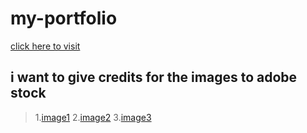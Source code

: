 # my-portfolio
[click here to visit](https://myportfolioyaswanth.netlify.app/)

## i want to give credits for the images to adobe stock 
> 1.[image1](https://stock.adobe.com/uk/images/fantasy-cartoon-planet-fantastic-alien-planets-space-world-game-vector-elements-galaxy-space-fantastic-planet-for-gui-illustration/225345787)
> 2.[image2](https://stock.adobe.com/uk/images/retro-futuristic-neon-grid-background-80s-design-3d-illustration/298537506)
> 3.[image3](https://stock.adobe.com/uk/images/comet-asteroid-and-meteorite-cartoon-space-objects-atmospheric-fireballs-vector-set-illustration-of-asteroid-and-comet-meteor-and-meteorite/231710073)

